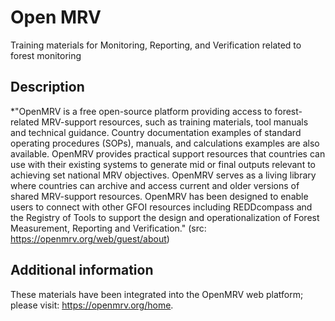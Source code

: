 # Open MRV
Training materials for Monitoring, Reporting, and Verification related to forest monitoring

## Description
*"OpenMRV is a free open-source platform providing access to forest-related MRV-support resources, such as training materials, tool manuals and technical guidance. Country documentation examples of standard operating procedures (SOPs), manuals, and calculations examples are also available. OpenMRV provides practical support resources that countries can use with their existing systems to generate mid or final outputs relevant to achieving set national MRV objectives. OpenMRV serves as a living library where countries can archive and access current and older versions of shared MRV-support resources. OpenMRV has been designed to enable users to connect with other GFOI resources including REDDcompass and the Registry of Tools to support the design and operationalization of Forest Measurement, Reporting and Verification." (src: https://openmrv.org/web/guest/about)

## Additional information
These materials have been integrated into the OpenMRV web platform; please visit: https://openmrv.org/home.

